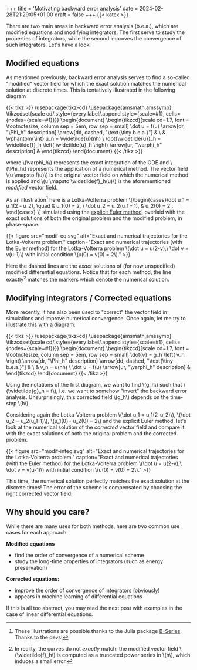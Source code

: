 +++
title = 'Motivating backward error analysis'
date = 2024-02-28T21:29:05+01:00
draft = false
+++
{{< katex >}}

There are two main areas in backward error analysis (b.e.a.), which are modified equations and modifying integrators. The first serve to study the properties of integrators, while the second improves the convergence of such integrators. Let's have a look!

## Modified equations

As mentioned previously, backward error analysis serves to find a so-called "modified" vector field for which the exact solution matches the numerical solution at discrete times. This is tentatively illustrated in the following diagram

{{< tikz >}}
\usepackage{tikz-cd}
\usepackage{amsmath,amssymb}
\tikzcdset{scale cd/.style={every label/.append style={scale=#1},
    cells={nodes={scale=#1}}}}
\begin{document}
    \begin{tikzcd}[scale cd=1.7, font = \footnotesize, column sep = 5em, row sep = small]
        \dot u = f(u) \arrow[dr, "\Phi_h" description] \arrow[dd, dashed, "\text{\tiny b.e.a.}"] & \\
        & \vphantom{\int} u_n = \widetilde{u}(nh) \\
        \dot{\widetilde{u}}_h = \widetilde{f}_h \left( \widetilde{u}_h \right) \arrow[ur, "\varphi_h" description] &
    \end{tikzcd}
\end{document}
{{< /tikz >}}

where \\(\varphi_h\\) represents the exact integration of the ODE and \\(\Phi_h\\) represents the application of a numerical method. The vector field \\(u \mapsto f(u)\\) is the original vector field on which the numerical method is applied and \\(u \mapsto \widetilde{f}_h(u)\\) is the aforementioned *modified* vector field.

As an illustration[^julia-bseries] here is a [Lotka-Volterra](https://en.wikipedia.org/wiki/Lotka-Volterra_equations) problem
\\[\begin{cases}\dot u_1 = u_1(2 - u_2), \quad & u_1(0) = 2, \\ \dot u_2 = u_2(u_1 - 1), & u_2(0) = 2 . \end{cases} \\]
simulated using the [explicit Euler method](https://en.wikipedia.org/wiki/Euler_method), overlaid with the exact solutions of both the original problem and the modified problem, in phase-space.

[^julia-bseries]: These illustrations are possible thanks to the Julia package [B-Series](https://github.com/ranocha/BSeries.jl). Thanks to the devs!

{{< figure
    src="modif-eq.svg"
    alt="Exact and numerical trajectories for the Lotka-Volterra problem."
    caption="Exact and numerical trajectories (with the Euler method) for the Lotka-Volterra problem \\(\dot u = u(2-v),\ \dot v = v(u-1)\\) with initial condition \\(u(0) = v(0) = 2\\)."
    >}}

Here the dashed lines are the *exact* solutions of (for now unspecified) modified differential equations. Notice that for each method, the line exactly[^series-truncature] matches the markers which denote the numerical solution.

[^series-truncature]: In reality, the curves do not *exactly* match: the modified vector field \\(\widetilde{f}_h\\) is computed as a truncated power series in \\(h\\), which induces a small error.

## Modifying integrators / Corrected equations

More recently, it has also been used to "correct" the vector field in simulations and improve numerical convergence. Once again, let me try to illustrate this with a diagram:

{{< tikz >}}
\usepackage{tikz-cd}
\usepackage{amsmath,amssymb}
\tikzcdset{scale cd/.style={every label/.append style={scale=#1},
    cells={nodes={scale=#1}}}}
\begin{document}
    \begin{tikzcd}[scale cd=1.7, font = \footnotesize, column sep = 5em, row sep = small]
        \dot{v} = g_h \left( v_h \right) \arrow[dr, "\Phi_h" description] \arrow[dd, dashed, "\text{\tiny b.e.a.}"] & \\
        & v_n = u(nh) \\
        \dot u = f(u) \arrow[ur, "\varphi_h" description] &
    \end{tikzcd}
\end{document}
{{< /tikz >}}

Using the notations of the first diagram, we want to find \\(g_h\\) such that \\(\widetilde{g}_h = f\\), i.e. we want to somehow "invert" the backward error analysis. Unsurprisingly, this corrected field \\(g_h\\)  depends on the time-step \\(h\\).

Considering again the Lotka-Volterra problem \\(\dot u_1 = u_1(2-u_2)\\), \\(\dot u_2 = u_2(u_1-1)\\), \\(u_1(0)= u_2(0) = 2\\) and the explicit Euler method, let's look at the numerical solution of the *corrected* vector field and compare it with the exact solutions of both the original problem and the corrected problem.

{{< figure
    src="modif-integ.svg"
    alt="Exact and numerical trajectories for the Lotka-Volterra problem."
    caption="Exact and numerical trajectories (with the Euler method) for the Lotka-Volterra problem \\(\dot u = u(2-v),\ \dot v = v(u-1)\\) with initial condition \\(u(0) = v(0) = 2\\)."
    >}}

This time, the numerical solution perfectly matches the exact solution at the discrete times! The error of the scheme is compensated by choosing the right corrected vector field.

## Why should you care?

While there are many uses for both methods, here are two common use cases for each approach.

**Modified equations**

- find the order of convergence of a numerical scheme
- study the long-time properties of integrators (such as energy preservation)

**Corrected equations:**

- improve the order of convergence of integrators (obviously)
- appears in machine learning of differential equations

If this is all too abstract, you may read the next post with examples in the case of linear differential equations.
